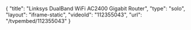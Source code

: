 {
    "title": "Linksys DualBand WiFi AC2400 Gigabit Router",
    "type": "solo",
    "layout": "iframe-static",
    "videoId": "112355043",
    "url": "\/tvpembed\/112355043"
}